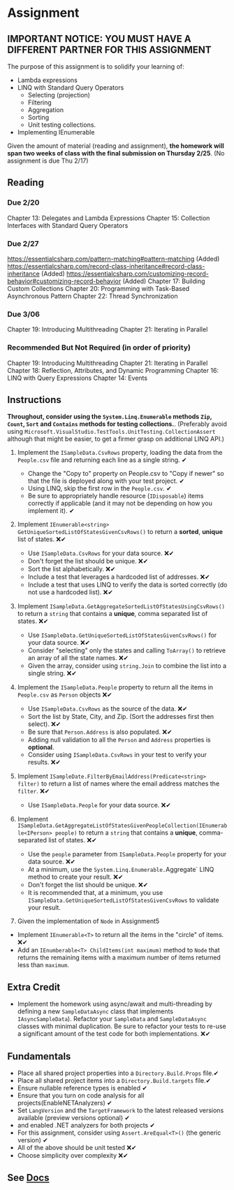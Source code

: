 # Assignment

## IMPORTANT NOTICE: YOU MUST HAVE A DIFFERENT PARTNER FOR THIS ASSIGNMENT

The purpose of this assignment is to solidify your learning of:

- Lambda expressions
- LINQ with Standard Query Operators
  - Selecting (projection)
  - Filtering
  - Aggregation
  - Sorting
  - Unit testing collections.
- Implementing IEnumerable

Given the amount of material (reading and assignment), **the homework will span two weeks of class with the final submission on Thursday 2/25**. (No assignment is due Thu 2/17)

## Reading

### Due 2/20

Chapter 13: Delegates and Lambda Expressions
Chapter 15: Collection Interfaces with Standard Query Operators

### Due 2/27

https://essentialcsharp.com/pattern-matching#pattern-matching (Added)
https://essentialcsharp.com/record-class-inheritance#record-class-inheritance (Added)
https://essentialcsharp.com/customizing-record-behavior#customizing-record-behavior (Added)
Chapter 17: Building Custom Collections
Chapter 20: Programming with Task-Based Asynchronous Pattern
Chapter 22: Thread Synchronization

### Due 3/06

Chapter 19: Introducing Multithreading
Chapter 21: Iterating in Parallel

### Recommended But Not Required (in order of priority)

Chapter 19: Introducing Multithreading
Chapter 21: Iterating in Parallel
Chapter 18: Reflection, Attributes, and Dynamic Programming
Chapter 16: LINQ with Query Expressions
Chapter 14: Events

## Instructions

**Throughout, consider using the `System.Linq.Enumerable` methods `Zip`, `Count`, `Sort` and `Contains` methods for testing collections.**. (Preferably avoid using `Microsoft.VisualStudio.TestTools.UnitTesting.CollectionAssert` although that might be easier, to get a firmer grasp on additional LINQ API.)

1. Implement the `ISampleData.CsvRows` property, loading the data from the `People.csv` file and returning each line as a single string. ✔

   - Change the "Copy to" property on People.csv to "Copy if newer" so that the file is deployed along with your test project. ✔
   - Using LINQ, skip the first row in the `People.csv`. ✔
   - Be sure to appropriately handle resource (`IDisposable`) items correctly if applicable (and it may not be depending on how you implement it). ✔

2. Implement `IEnumerable<string> GetUniqueSortedListOfStatesGivenCsvRows()` to return a **sorted**, **unique** list of states. ❌✔

   - Use `ISampleData.CsvRows` for your data source. ❌✔
   - Don't forget the list should be unique. ❌✔
   - Sort the list alphabetically. ❌✔
   - Include a test that leverages a hardcoded list of addresses. ❌✔
   - Include a test that uses LINQ to verify the data is sorted correctly (do not use a hardcoded list). ❌✔

3. Implement `ISampleData.GetAggregateSortedListOfStatesUsingCsvRows()` to return a `string` that contains a **unique**, comma separated list of states. ❌✔

   - Use `ISampleData.GetUniqueSortedListOfStatesGivenCsvRows()` for your data source. ❌✔
   - Consider "selecting" only the states and calling `ToArray()` to retrieve an array of all the state names. ❌✔
   - Given the array, consider using `string.Join` to combine the list into a single string. ❌✔

4. Implement the `ISampleData.People` property to return all the items in `People.csv` as `Person` objects ❌✔

   - Use `ISampleData.CsvRows` as the source of the data. ❌✔
   - Sort the list by State, City, and Zip. (Sort the addresses first then select). ❌✔
   - Be sure that `Person.Address` is also populated. ❌✔
   - Adding null validation to all the `Person` and `Address` properties is **optional**.
   - Consider using `ISampleData.CsvRows` in your test to verify your results. ❌✔

5. Implement `ISampleDate.FilterByEmailAddress(Predicate<string> filter)` to return a list of names where the email address matches the `filter`. ❌✔

   - Use `ISampleData.People` for your data source. ❌✔

6. Implement `ISampleData.GetAggregateListOfStatesGivenPeopleCollection(IEnumerable<IPerson> people)` to return a `string` that contains a **unique**, comma-separated list of states. ❌✔

   - Use the `people` parameter from `ISampleData.People` property for your data source. ❌✔
   - At a minimum, use the `System.Linq.Enumerable.`Aggregate` LINQ method to create your result. ❌✔
   - Don't forget the list should be unique. ❌✔
   - It is recommended that, at a minimum, you use `ISampleData.GetUniqueSortedListOfStatesGivenCsvRows` to validate your result.

7. Given the implementation of `Node` in Assignment5

- Implement `IEnumerable<T>` to return all the items in the "circle" of items. ❌✔
- Add an `IEnumberable<T> ChildItems(int maximum)` method to `Node` that returns the remaining items with a maximum number of items returned less than `maximum`.  

## Extra Credit

- Implement the homework using async/await and multi-threading by defining a new `SampleDataAsync` class that implements `IAsyncSampleData`). Refactor your `SampleData` and `SampleDataAsync` classes with minimal duplication. Be sure to refactor your tests to re-use a significant amount of the test code for both implementations. ❌✔

## Fundamentals

- Place all shared project properties into a `Directory.Build.Props` file.✔
- Place all shared project items into a `Directory.Build.targets` file.✔
- Ensure nullable reference types is enabled  ✔
- Ensure that you turn on code analysis for all projects(EnableNETAnalyzers)  ✔
- Set `LangVersion` and the `TargetFramework` to the latest released versions available (preview versions optional)   ✔
- and enabled .NET analyzers for both projects ✔
- For this assignment, consider using `Assert.AreEqual<T>()` (the generic version)  ✔
- All of the above should be unit tested ❌✔
- Choose simplicity over complexity ❌✔

## See [Docs](Docs)

